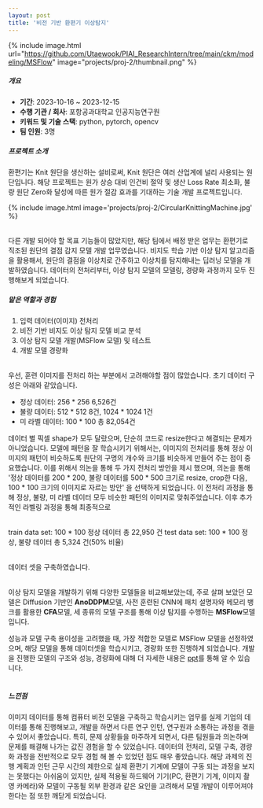 ```yaml
---
layout: post
title: '비전 기반 환편기 이상탐지'
---
```


{% include image.html url="https://github.com/Utaewook/PIAI_ResearchIntern/tree/main/ckm/modeling/MSFlow" image="projects/proj-2/thumbnail.png" %}

##### 개요
- **기간**: 2023-10-16 ~ 2023-12-15
- **수행 기관 / 회사**: 포항공과대학교 인공지능연구원
- **키워드 및 기술 스택**: python, pytorch, opencv
- **팀 인원**: 3명


##### 프로젝트 소개<br>
환편기는 Knit 원단을 생산하는 설비로써, Knit 원단은 여러 산업계에 널리 사용되는 원단입니다. 해당 프로젝트는 원가 상승 대비 인건비 절약 및 생산 Loss Rate 최소화, 불량 원단 Zero화 달성에 따른 원가 절감 효과를 기대하는 기술 개발 프로젝트입니다.

{% include image.html image='projects/proj-2/CircularKnittingMachine.jpg' %}<br><br>


다른 개발 되어야 할 목표 기능들이 많았지만, 해당 팀에서 배정 받은 업무는 환편기로 직조된 원단의 결점 감지 모델 개발 업무였습니다. 비지도 학습 기반 이상 탐지 알고리즘을 활용해서, 원단의 결점을 이상치로 간주하고 이상치를 탐지해내는 딥러닝 모델을 개발하였습니다. 데이터의 전처리부터, 이상 탐지 모델의 모델링, 경량화 과정까지 모두 진행해보게 되었습니다.

        

##### 맡은 역할과 경험<br>
  1. 입력 데이터(이미지) 전처리
  2. 비전 기반 비지도 이상 탐지 모델 비교 분석
  3. 이상 탐지 모델 개발(MSFlow 모델) 및 테스트
  4. 개발 모델 경량화<br><br>

  우선, 훈련 이미지를 전처리 하는 부분에서 고려해야할 점이 많았습니다. 초기 데이터 구성은 아래와 같았습니다.<br>

  - 정상 데이터: 256 * 256 6,526건
  - 불량 데이터: 512 * 512 8건, 1024 * 1024 1건
  - 미 라벨 데이터: 100 * 100 총 82,054건<br>
  
  데이터 별 픽셀 shape가 모두 달랐으며, 단순히 코드로 resize한다고 해결되는 문제가 아니었습니다. 모델에 패턴을 잘 학습시키기 위해서는, 이미지의 전처리를 통해 정상 이미지의 패턴이 비슷하도록 원단의 구멍의 개수와 크기를 비슷하게 만들어 주는 점이 중요했습니다. 이를 위해서 의논을 통해 두 가지 전처리 방안을 제시 했으며, 의논을 통해 '정상 데이터를 200 * 200, 불량 데이터를 500 * 500 크기로 resize, crop한 다음, 100 * 100 크기의 이미지로 자르는 방안' 을 선택하게 되었습니다. 이 전처리 과정을 통해 정상, 불량, 미 라벨 데이터 모두 비슷한 패턴의 이미지로 맞춰주었습니다. 이후 추가적인 라벨링 과정을 통해 최종적으로<br><br>

  train data set: 100 * 100 정상 데이터 총 22,950 건
  test data set: 100 * 100 정상, 불량 데이터 총 5,324 건(50% 비율)<br><br>

  데이터 셋을 구축하였습니다.<br><br>

  이상 탐지 모델을 개발하기 위해 다양한 모델들을 비교해보았는데, 주로 살펴 보았던 모델은 Diffusion 기반인 **AnoDDPM**모델, 사전 훈련된 CNN에 패치 설명자와 메모리 뱅크를 활용한 **CFA**모델, 세 종류의 모델 구조를 통해 이상 탐지를 수행하는 **MSFlow**모델 입니다.

  성능과 모델 구축 용이성을 고려했을 때, 가장 적합한 모델로 MSFlow 모델을 선정하였으며, 해당 모델을 통해 데이터셋을 학습시키고, 경량화 또한 진행하게 되었습니다. 개발을 진행한 모델의 구조와 성능, 경량화에 대해 더 자세한 내용은 [ppt](https://github.com/Utaewook/Utaewook.github.io/blob/gh-pages/assets/img/projects/proj-2/ppt_file.pdf)를 통해 알 수 있습니다.<br><br>



##### 느낀점<br>
  이미지 데이터를 통해 컴퓨터 비전 모델을 구축하고 학습시키는 업무를 실제 기업의 데이터를 통해 진행해보고, 개발을 하면서 다른 연구 인턴, 연구원과 소통하는 과정을 겪을수 있어서 좋았습니다. 특히, 문제 상황들을 마주하게 되면서, 다른 팀원들과 의논하며 문제를 해결해 나가는 값진 경험을 할 수 있었습니다. 데이터의 전처리, 모델 구축, 경량화 과정을 전반적으로 모두 경험 해 볼 수 있었던 점도 매우 좋았습니다. 해당 과제의 진행 계획과 인턴 근무 시간의 제한으로 실제 환편기 기계에 모델이 구동 되는 과정을 보지는 못했다는 아쉬움이 있지만, 실제 적용될 하드웨어 기기(PC, 환편기 기계, 이미지 촬영 카메라)와 모델이 구동될 외부 환경과 같은 요인을 고려해서 모델 개발이 이루어져야 한다는 점 또한 깨닫게 되었습니다.
